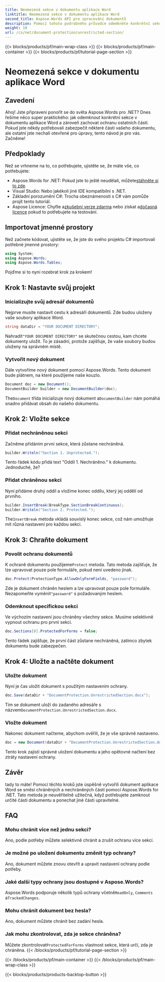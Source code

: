 ```yaml
---
title: Neomezená sekce v dokumentu aplikace Word
linktitle: Neomezená sekce v dokumentu aplikace Word
second_title: Aspose.Words API pro zpracování dokumentů
description: Pomocí tohoto podrobného průvodce odemkněte konkrétní sekce v dokumentu aplikace Word pomocí Aspose.Words for .NET. Ideální pro ochranu citlivého obsahu.
weight: 10
url: /cs/net/document-protection/unrestricted-section/
---
```


{{< blocks/products/pf/main-wrap-class >}}
{{< blocks/products/pf/main-container >}}
{{< blocks/products/pf/tutorial-page-section >}}

# Neomezená sekce v dokumentu aplikace Word

## Zavedení

Ahoj! Jste připraveni ponořit se do světa Aspose.Words pro .NET? Dnes řešíme něco super praktického: jak odemknout konkrétní sekce v dokumentu aplikace Word a zároveň zachovat ochranu ostatních částí. Pokud jste někdy potřebovali zabezpečit některé části vašeho dokumentu, ale ostatní jste nechali otevřené pro úpravy, tento návod je pro vás. Začněme!

## Předpoklady

Než se vrhneme na to, co potřebujete, ujistěte se, že máte vše, co potřebujete:

-  Aspose.Words for .NET: Pokud jste to ještě neudělali, můžete[stáhněte si to zde](https://releases.aspose.com/words/net/).
- Visual Studio: Nebo jakékoli jiné IDE kompatibilní s .NET.
- Základní porozumění C#: Trocha obeznámenosti s C# vám pomůže projít tento tutoriál.
-  Aspose Licence: Chyťte a[zkušební verze zdarma](https://releases.aspose.com/) nebo získat a[dočasná licence](https://purchase.aspose.com/temporary-license/) pokud to potřebujete na testování.

## Importovat jmenné prostory

Než začnete kódovat, ujistěte se, že jste do svého projektu C# importovali potřebné jmenné prostory:

```csharp
using System;
using Aspose.Words;
using Aspose.Words.Tables;
```

Pojďme si to nyní rozebrat krok za krokem!

## Krok 1: Nastavte svůj projekt

### Inicializujte svůj adresář dokumentů

Nejprve musíte nastavit cestu k adresáři dokumentů. Zde budou uloženy vaše soubory aplikace Word.

```csharp
string dataDir = "YOUR DOCUMENT DIRECTORY";
```

 Nahradit`"YOUR DOCUMENT DIRECTORY"` se skutečnou cestou, kam chcete dokumenty uložit. To je zásadní, protože zajišťuje, že vaše soubory budou uloženy na správném místě.

### Vytvořit nový dokument

Dále vytvoříme nový dokument pomocí Aspose.Words. Tento dokument bude plátnem, na které použijeme naše kouzlo.

```csharp
Document doc = new Document();
DocumentBuilder builder = new DocumentBuilder(doc);
```

 The`Document` třída inicializuje nový dokument a`DocumentBuilder` nám pomáhá snadno přidávat obsah do našeho dokumentu.

## Krok 2: Vložte sekce

### Přidat nechráněnou sekci

Začněme přidáním první sekce, která zůstane nechráněná.

```csharp
builder.Writeln("Section 1. Unprotected.");
```

Tento řádek kódu přidá text "Oddíl 1. Nechráněno." k dokumentu. Jednoduché, že?

### Přidat chráněnou sekci

Nyní přidáme druhý oddíl a vložíme konec oddílu, který jej oddělí od prvního.

```csharp
builder.InsertBreak(BreakType.SectionBreakContinuous);
builder.Writeln("Section 2. Protected.");
```

 The`InsertBreak` metoda vkládá souvislý konec sekce, což nám umožňuje mít různá nastavení pro každou sekci.

## Krok 3: Chraňte dokument

### Povolit ochranu dokumentů

 K ochraně dokumentu použijeme`Protect` metoda. Tato metoda zajišťuje, že lze upravovat pouze pole formuláře, pokud není uvedeno jinak.

```csharp
doc.Protect(ProtectionType.AllowOnlyFormFields, "password");
```

 Zde je dokument chráněn heslem a lze upravovat pouze pole formuláře. Nezapomeňte vyměnit`"password"` s požadovaným heslem.

### Odemknout specifickou sekci

Ve výchozím nastavení jsou chráněny všechny sekce. Musíme selektivně vypnout ochranu pro první sekci.

```csharp
doc.Sections[0].ProtectedForForms = false;
```

Tento řádek zajišťuje, že první část zůstane nechráněná, zatímco zbytek dokumentu bude zabezpečen.

## Krok 4: Uložte a načtěte dokument

### Uložte dokument

Nyní je čas uložit dokument s použitým nastavením ochrany.

```csharp
doc.Save(dataDir + "DocumentProtection.UnrestrictedSection.docx");
```

 Tím se dokument uloží do zadaného adresáře s názvem`DocumentProtection.UnrestrictedSection.docx`.

### Vložte dokument

Nakonec dokument načteme, abychom ověřili, že je vše správně nastaveno.

```csharp
doc = new Document(dataDir + "DocumentProtection.UnrestrictedSection.docx");
```

Tento krok zajistí správné uložení dokumentu a jeho opětovné načtení bez ztráty nastavení ochrany.

## Závěr

tady to máte! Pomocí těchto kroků jste úspěšně vytvořili dokument aplikace Word se směsí chráněných a nechráněných částí pomocí Aspose.Words for .NET. Tato metoda je neuvěřitelně užitečná, když potřebujete zamknout určité části dokumentu a ponechat jiné části upravitelné.

## FAQ

### Mohu chránit více než jednu sekci?
Ano, podle potřeby můžete selektivně chránit a zrušit ochranu více sekcí.

### Je možné po uložení dokumentu změnit typ ochrany?
Ano, dokument můžete znovu otevřít a upravit nastavení ochrany podle potřeby.

### Jaké další typy ochrany jsou dostupné v Aspose.Words?
 Aspose.Words podporuje několik typů ochrany včetně`ReadOnly`, `Comments` a`TrackedChanges`.

### Mohu chránit dokument bez hesla?
Ano, dokument můžete chránit bez zadání hesla.

### Jak mohu zkontrolovat, zda je sekce chráněna?
 Můžete zkontrolovat`ProtectedForForms` vlastnost sekce, která určí, zda je chráněna.
{{< /blocks/products/pf/tutorial-page-section >}}

{{< /blocks/products/pf/main-container >}}
{{< /blocks/products/pf/main-wrap-class >}}

{{< blocks/products/products-backtop-button >}}
